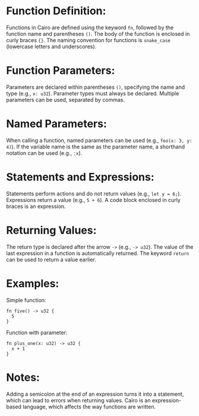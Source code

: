 # Function Definition:

Functions in Cairo are defined using the keyword `fn`, followed by the function name and parentheses `()`.
The body of the function is enclosed in curly braces `{}`.
The naming convention for functions is `snake_case` (lowercase letters and underscores).

# Function Parameters:

Parameters are declared within parentheses `()`, specifying the name and type (e.g., `x: u32`).
Parameter types must always be declared.
Multiple parameters can be used, separated by commas.

# Named Parameters:

When calling a function, named parameters can be used (e.g., `foo(x: 3, y: 4)`).
If the variable name is the same as the parameter name, a shorthand notation can be used (e.g., `:x`).

# Statements and Expressions:

Statements perform actions and do not return values (e.g., `let y = 6;`).
Expressions return a value (e.g., `5 + 6`).
A code block enclosed in curly braces is an expression.

# Returning Values:

The return type is declared after the arrow `->` (e.g., `-> u32`).
The value of the last expression in a function is automatically returned.
The keyword `return` can be used to return a value earlier.

# Examples:

Simple function:

```cairo
fn five() -> u32 {
  5
}
```

Function with parameter:

```cairo
fn plus_one(x: u32) -> u32 {
  x + 1
}
```

# Notes:

Adding a semicolon at the end of an expression turns it into a statement, which can lead to errors when returning values.
Cairo is an expression-based language, which affects the way functions are written.
